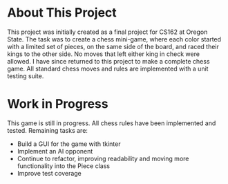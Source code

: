 # About This Project

This project was initially created as a final project for CS162 at Oregon State. The task was to create a chess mini-game, where each color started with a limited set of pieces, on the same side of the board, and raced their kings to the other side. No moves that left either king in check were allowed. I have since returned to this project to make a complete chess game. All standard chess moves and rules are implemented with a unit testing suite.

# Work in Progress

This game is still in progress. All chess rules have been implemented and tested. Remaining tasks are:

- Build a GUI for the game with tkinter
- Implement an AI opponent
- Continue to refactor, improving readability and moving more functionality into the Piece class
- Improve test coverage
